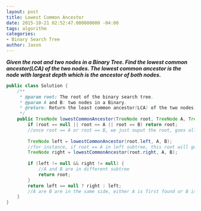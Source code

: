 ```yaml
---
layout: post
title: Lowest Common Ancestor
date: 2015-10-21 02:52:47.000000000 -04:00
tags: algorithm
categories:
- Binary Search Tree
author: Jason
---
```

<p><strong><em>Given the root and two nodes in a Binary Tree. Find the lowest common ancestor(LCA) of the two nodes. The lowest common ancestor is the node with largest depth which is the ancestor of both nodes.</em></strong></p>


``` java
public class Solution {
    /**
     * @param root: The root of the binary search tree.
     * @param A and B: two nodes in a Binary.
     * @return: Return the least common ancestor(LCA) of the two nodes.
     */
    public TreeNode lowestCommonAncestor(TreeNode root, TreeNode A, TreeNode B) {
        if (root == null || root == A || root == B) return root;
        //once root == A or root == B, we just ouput the root, goes all way up
        
        TreeNode left = lowestCommonAncestor(root.left, A, B);
        //for instance, if root == A in left subtree, this root will goes all way up to be left;
        TreeNode right = lowestCommonAncestor(root.right, A, B);
        
        if (left != null && right != null) {
            //A and B are in different subtree
            return root;
        }
        return left == null ? right : left;
        //A are B are in the same side, either A is first found or B is first found
    }
}
```
